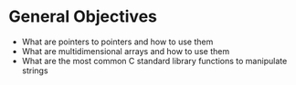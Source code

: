 # General Objectives
- What are pointers to pointers and how to use them
- What are multidimensional arrays and how to use them
- What are the most common C standard library functions to manipulate strings
